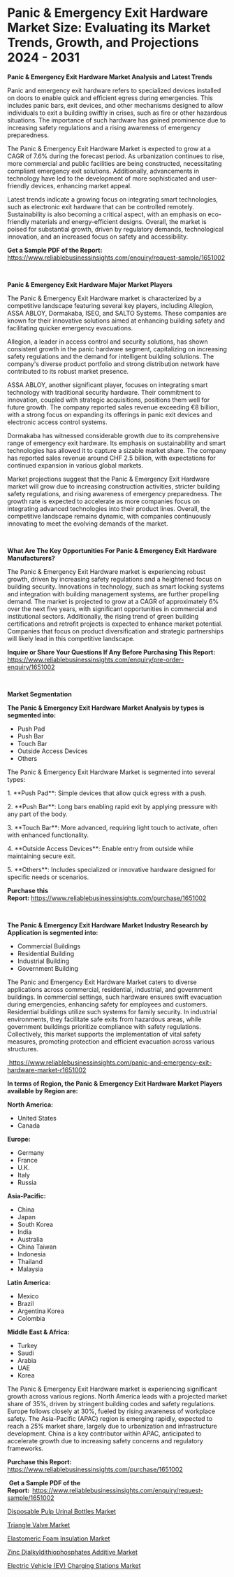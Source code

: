 <p><h1>Panic & Emergency Exit Hardware Market Size: Evaluating its Market Trends, Growth, and Projections 2024 - 2031</h1></p><p><strong>Panic & Emergency Exit Hardware Market Analysis and Latest Trends</strong></p>
<p><p>Panic and emergency exit hardware refers to specialized devices installed on doors to enable quick and efficient egress during emergencies. This includes panic bars, exit devices, and other mechanisms designed to allow individuals to exit a building swiftly in crises, such as fire or other hazardous situations. The importance of such hardware has gained prominence due to increasing safety regulations and a rising awareness of emergency preparedness.</p><p>The Panic & Emergency Exit Hardware Market is expected to grow at a CAGR of 7.6% during the forecast period. As urbanization continues to rise, more commercial and public facilities are being constructed, necessitating compliant emergency exit solutions. Additionally, advancements in technology have led to the development of more sophisticated and user-friendly devices, enhancing market appeal.</p><p>Latest trends indicate a growing focus on integrating smart technologies, such as electronic exit hardware that can be controlled remotely. Sustainability is also becoming a critical aspect, with an emphasis on eco-friendly materials and energy-efficient designs. Overall, the market is poised for substantial growth, driven by regulatory demands, technological innovation, and an increased focus on safety and accessibility.</p></p>
<p><strong>Get a Sample PDF of the Report:&nbsp;</strong> <a href="https://www.reliablebusinessinsights.com/enquiry/request-sample/1651002?utm_campaign=1094&utm_medium=2&utm_source=Github&utm_content=ia&utm_term=26092024&utm_id=panic-emergency-exit-hardware">https://www.reliablebusinessinsights.com/enquiry/request-sample/1651002</a></p>
<p>&nbsp;</p>
<p><strong>Panic & Emergency Exit Hardware Major Market Players</strong></p>
<p><p>The Panic & Emergency Exit Hardware market is characterized by a competitive landscape featuring several key players, including Allegion, ASSA ABLOY, Dormakaba, ISEO, and SALTO Systems. These companies are known for their innovative solutions aimed at enhancing building safety and facilitating quicker emergency evacuations.</p><p>Allegion, a leader in access control and security solutions, has shown consistent growth in the panic hardware segment, capitalizing on increasing safety regulations and the demand for intelligent building solutions. The company's diverse product portfolio and strong distribution network have contributed to its robust market presence.</p><p>ASSA ABLOY, another significant player, focuses on integrating smart technology with traditional security hardware. Their commitment to innovation, coupled with strategic acquisitions, positions them well for future growth. The company reported sales revenue exceeding €8 billion, with a strong focus on expanding its offerings in panic exit devices and electronic access control systems.</p><p>Dormakaba has witnessed considerable growth due to its comprehensive range of emergency exit hardware. Its emphasis on sustainability and smart technologies has allowed it to capture a sizable market share. The company has reported sales revenue around CHF 2.5 billion, with expectations for continued expansion in various global markets.</p><p>Market projections suggest that the Panic & Emergency Exit Hardware market will grow due to increasing construction activities, stricter building safety regulations, and rising awareness of emergency preparedness. The growth rate is expected to accelerate as more companies focus on integrating advanced technologies into their product lines. Overall, the competitive landscape remains dynamic, with companies continuously innovating to meet the evolving demands of the market.</p></p>
<p>&nbsp;</p>
<p><strong>What Are The Key Opportunities For Panic & Emergency Exit Hardware Manufacturers?</strong></p>
<p><p>The Panic & Emergency Exit Hardware market is experiencing robust growth, driven by increasing safety regulations and a heightened focus on building security. Innovations in technology, such as smart locking systems and integration with building management systems, are further propelling demand. The market is projected to grow at a CAGR of approximately 6% over the next five years, with significant opportunities in commercial and institutional sectors. Additionally, the rising trend of green building certifications and retrofit projects is expected to enhance market potential. Companies that focus on product diversification and strategic partnerships will likely lead in this competitive landscape.</p></p>
<p><strong>Inquire or Share Your Questions If Any Before Purchasing This Report:</strong> <a href="https://www.reliablebusinessinsights.com/enquiry/pre-order-enquiry/1651002?utm_campaign=1094&utm_medium=2&utm_source=Github&utm_content=ia&utm_term=26092024&utm_id=panic-emergency-exit-hardware">https://www.reliablebusinessinsights.com/enquiry/pre-order-enquiry/1651002</a></p>
<p>&nbsp;</p>
<p><strong>Market Segmentation</strong></p>
<p><strong>The Panic & Emergency Exit Hardware Market Analysis by types is segmented into:</strong></p>
<p><ul><li>Push Pad</li><li>Push Bar</li><li>Touch Bar</li><li>Outside Access Devices</li><li>Others</li></ul></p>
<p><p>The Panic & Emergency Exit Hardware Market is segmented into several types: </p><p>1. **Push Pad**: Simple devices that allow quick egress with a push.</p><p>2. **Push Bar**: Long bars enabling rapid exit by applying pressure with any part of the body.</p><p>3. **Touch Bar**: More advanced, requiring light touch to activate, often with enhanced functionality.</p><p>4. **Outside Access Devices**: Enable entry from outside while maintaining secure exit.</p><p>5. **Others**: Includes specialized or innovative hardware designed for specific needs or scenarios.</p></p>
<p><strong>Purchase this Report:&nbsp;</strong><a href="https://www.reliablebusinessinsights.com/purchase/1651002?utm_campaign=1094&utm_medium=2&utm_source=Github&utm_content=ia&utm_term=26092024&utm_id=panic-emergency-exit-hardware">https://www.reliablebusinessinsights.com/purchase/1651002</a></p>
<p>&nbsp;</p>
<p><strong>The Panic & Emergency Exit Hardware Market Industry Research by Application is segmented into:</strong></p>
<p><ul><li>Commercial Buildings</li><li>Residential Building</li><li>Industrial Building</li><li>Government Building</li></ul></p>
<p><p>The Panic and Emergency Exit Hardware Market caters to diverse applications across commercial, residential, industrial, and government buildings. In commercial settings, such hardware ensures swift evacuation during emergencies, enhancing safety for employees and customers. Residential buildings utilize such systems for family security. In industrial environments, they facilitate safe exits from hazardous areas, while government buildings prioritize compliance with safety regulations. Collectively, this market supports the implementation of vital safety measures, promoting protection and efficient evacuation across various structures.</p></p>
<p><a href="https://www.reliablebusinessinsights.com/panic-and-emergency-exit-hardware-market-r1651002?utm_campaign=1094&utm_medium=2&utm_source=Github&utm_content=ia&utm_term=26092024&utm_id=panic-emergency-exit-hardware">&nbsp;https://www.reliablebusinessinsights.com/panic-and-emergency-exit-hardware-market-r1651002</a></p>
<p><strong>In terms of Region, the Panic & Emergency Exit Hardware Market Players available by Region are:</strong></p>
<p>
    <p> <strong> North America: </strong>
        <ul>
            <li>United States</li>
            <li>Canada</li>
        </ul>
        </p> 
    <p> <strong> Europe: </strong>
        <ul>
            <li>Germany</li>
            <li>France</li>
            <li>U.K.</li>
            <li>Italy</li>
            <li>Russia</li>
        </ul>
        </p> 
    <p> <strong> Asia-Pacific: </strong>
        <ul>
            <li>China</li>
            <li>Japan</li>
            <li>South Korea</li>
            <li>India</li>
            <li>Australia</li>
            <li>China Taiwan</li>
            <li>Indonesia</li>
            <li>Thailand</li>
            <li>Malaysia</li>
        </ul>
        </p> 
    <p> <strong> Latin America: </strong>
        <ul>
            <li>Mexico</li>
            <li>Brazil</li>
            <li>Argentina Korea</li>
            <li>Colombia</li>
        </ul>
        </p> 
    <p> <strong> Middle East & Africa: </strong>
        <ul>
            <li>Turkey</li>
            <li>Saudi</li>
            <li>Arabia</li>
            <li>UAE</li>
            <li>Korea</li>
        </ul>
    </p>
    </p>
<p><p>The Panic & Emergency Exit Hardware market is experiencing significant growth across various regions. North America leads with a projected market share of 35%, driven by stringent building codes and safety regulations. Europe follows closely at 30%, fueled by rising awareness of workplace safety. The Asia-Pacific (APAC) region is emerging rapidly, expected to reach a 25% market share, largely due to urbanization and infrastructure development. China is a key contributor within APAC, anticipated to accelerate growth due to increasing safety concerns and regulatory frameworks.</p></p>
<p><strong>Purchase this Report: </strong><a href="https://www.reliablebusinessinsights.com/purchase/1651002?utm_campaign=1094&utm_medium=2&utm_source=Github&utm_content=ia&utm_term=26092024&utm_id=panic-emergency-exit-hardware">https://www.reliablebusinessinsights.com/purchase/1651002</a></p>
<p>&nbsp;<strong>Get a Sample PDF of the Report:&nbsp;&nbsp;</strong><a href="https://www.reliablebusinessinsights.com/enquiry/request-sample/1651002?utm_campaign=1094&utm_medium=2&utm_source=Github&utm_content=ia&utm_term=26092024&utm_id=panic-emergency-exit-hardware">https://www.reliablebusinessinsights.com/enquiry/request-sample/1651002</a></p>
<p><strong></strong></p>
<p><p><a href="https://github.com/ShaheenRoz/Market-Research-Report-List-1/blob/main/disposable-pulp-urinal-bottles-market.md?utm_campaign=1094&utm_medium=2&utm_source=Github&utm_content=ia&utm_term=26092024&utm_id=panic-emergency-exit-hardware">Disposable Pulp Urinal Bottles Market</a></p><p><a href="https://issuu.com/reportprime-2/docs/triangle-valve-market-size-2030.ppt_3cd85e3f5e16e5?utm_campaign=1094&utm_medium=2&utm_source=Github&utm_content=ia&utm_term=26092024&utm_id=panic-emergency-exit-hardware">Triangle Valve Market</a></p><p><a href="https://www.linkedin.com/pulse/global-elastomeric-foam-insulation-market-trends-insights-growth-nacfc?utm_campaign=1094&utm_medium=2&utm_source=Github&utm_content=ia&utm_term=26092024&utm_id=panic-emergency-exit-hardware">Elastomeric Foam Insulation Market</a></p><p><a href="https://www.linkedin.com/pulse/zinc-dialkyldithiophosphates-additive-market-outlook-forecast-isuvc?utm_campaign=1094&utm_medium=2&utm_source=Github&utm_content=ia&utm_term=26092024&utm_id=panic-emergency-exit-hardware">Zinc Dialkyldithiophosphates Additive Market</a></p><p><a href="https://github.com/WILSONTANNISHA/Market-Research-Report-List-1/blob/main/electric-vehicle-ev-charging-stations-market.md?utm_campaign=1094&utm_medium=2&utm_source=Github&utm_content=ia&utm_term=26092024&utm_id=panic-emergency-exit-hardware">Electric Vehicle (EV) Charging Stations Market</a></p></p>